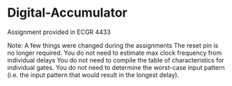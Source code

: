 # Digital-Accumulator
Assignment provided in ECGR 4433

Note: A few things were changed during the assignments
The reset pin is no longer required.
You do not need to estimate max clock frequency from individual delays
You do not need to compile the table of characteristics for individual gates.
You do not need to determine the worst-case input pattern (i.e. the input pattern that would result in the longest delay).
